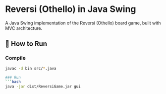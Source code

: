 # Reversi (Othello) in Java Swing

A Java Swing implementation of the Reversi (Othello) board game, built with MVC architecture.

## 🚀 How to Run

### Compile
```bash
javac -d bin src/*.java

### Run
```bash
java -jar dist/ReversiGame.jar gui


